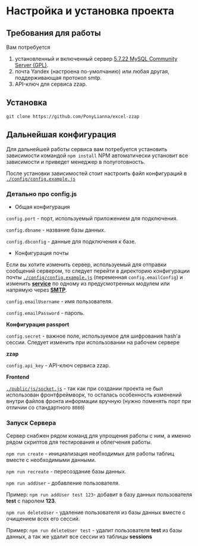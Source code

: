 # Настройка и установка проекта
## Требования для работы
Вам потребуется
1. установленный и включенный сервер [5.7.22 MySQL Community Server (GPL)](https://dev.mysql.com/downloads/mysql/5.7.html).
2. почта Yandex (настроена по-умолчанию) или любая другая, поддерживающая протокол smtp.
3. API-ключ для сервиса zzap.

## Установка
`git clone https://github.com/PonyLianna/excel-zzap` 

## Дальнейшая конфигурация 
Для дальнейшей работы сервиса вам потребуется установить зависимости командой 
`npm install`
NPM автоматически установит все зависимости и приведет менеджер в полуготовность.

После установки зависимостей стоит настроить файл конфигураций в  [`./config/config.example.js`](https://github.com/PonyLianna/excel-zzap/blob/master/config/config.example.js)

### Детально про config.js

* Общая конфигурация

`config.port` - порт, используемый приложением для подключения.

`config.dbname` - название базы данных.

`config.dbconfig` - данные для подключения к базе.

* Конфигурация почты

Если вы хотите изменить сервер, используемый для отправки сообщений сервером, то следует перейти в директорию конфигурации почты [`./config/config.example.js`](https://github.com/PonyLianna/excel-zzap/blob/master/config/config.example.js) (переменная `config.emailConfig`) и изменить **[service](https://nodemailer.com/smtp/well-known/)** по одному из предусмотренных модулем или напрямую через **[SMTP](https://nodemailer.com/smtp/)**.

`config.emailUsername` - имя пользователя.

`config.emailPassword` - пароль.

**Конфигурация passport**

`config.secret` - важное поле, используемое для шифрования hash'a сессии. 
Следует изменить при использовании на рабочем сервере

**zzap**

`config.api_key` - API-ключ сервиса zzap.

**Frontend**

[`./public/js/socket.js`](https://github.com/PonyLianna/excel-zzap/blob/master/public/js/socket.js) - так как при создании проекта не был использован фронтфреймворк, то осталась особенность изменений внутри файлов фронта информации вручную (нужно поменять порт при отличии со стандартного `8080`)

### Запуск Сервера
Сервер снабжен рядом команд для упрощения работы с ним, а именно рядом скриптов для тестирования и облегчения работы.

`npm run create` - инициализация необходимых для работы таблиц вместе с необходимыми данными.

`npm run recreate` - пересозданиe базы данных.

`npm run addUser` - добавление пользователя. 

Пример: `npm run addUser test 123`- добавит в базу данных пользователя **test** с паролем **123**.

`npm run deleteUser` - удаление пользователя из базы данных вместе с очищением всех его сессий.

Пример: `npm run deleteUser test` - удалит пользователя **test** из базы данных, а так же удалит все сессии из таблицы **sessions**

